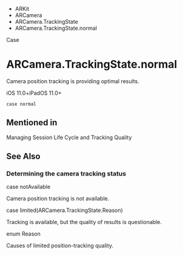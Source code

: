 

- ARKit
- ARCamera
- ARCamera.TrackingState
-  ARCamera.TrackingState.normal 

Case

# ARCamera.TrackingState.normal

Camera position tracking is providing optimal results.

iOS 11.0+iPadOS 11.0+

``` source
case normal
```

## Mentioned in 

Managing Session Life Cycle and Tracking Quality

## See Also

### Determining the camera tracking status

case notAvailable

Camera position tracking is not available.

case limited(ARCamera.TrackingState.Reason)

Tracking is available, but the quality of results is questionable.

enum Reason

Causes of limited position-tracking quality.

